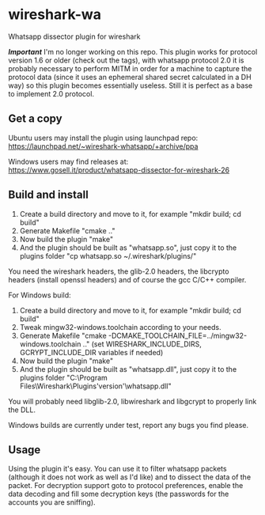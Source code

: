 wireshark-wa
============

Whatsapp dissector plugin for wireshark

***Important*** I'm no longer working on this repo. This plugin works for protocol version 1.6 or older (check out the tags), with whatsapp protocol 2.0 it is probably necessary to perform MITM in order for a machine to capture the protocol data (since it uses an ephemeral shared secret calculated in a DH way) so this plugin becomes essentially useless. Still it is perfect as a base to implement 2.0 protocol.

Get a copy
----------

Ubuntu users may install the plugin using launchpad repo: https://launchpad.net/~wireshark-whatsapp/+archive/ppa

Windows users may find releases at: https://www.gosell.it/product/whatsapp-dissector-for-wireshark-26

Build and install
-----------------

1. Create a build directory and move to it, for example "mkdir build; cd build"
2. Generate Makefile "cmake .."
3. Now build the plugin "make"
4. And the plugin should be built as "whatsapp.so", just copy it to the plugins folder "cp whatsapp.so ~/.wireshark/plugins/"
 
You need the wireshark headers, the glib-2.0 headers, the libcrypto headers (install openssl headers) and of course the gcc C/C++ compiler.

For Windows build:

1. Create a build directory and move to it, for example "mkdir build; cd build"
2. Tweak mingw32-windows.toolchain according to your needs.
3. Generate Makefile "cmake -DCMAKE_TOOLCHAIN_FILE=../mingw32-windows.toolchain .." (set WIRESHARK_INCLUDE_DIRS, GCRYPT_INCLUDE_DIR variables if needed)
4. Now build the plugin "make"
5. And the plugin should be built as "whatsapp.dll", just copy it to the plugins folder "C:\Program Files\Wireshark\Plugins\'version'\whatsapp.dll"

You will probably need libglib-2.0, libwireshark and libgcrypt to properly link the DLL.

Windows builds are currently under test, report any bugs you find please.


Usage
-----

Using the plugin it's easy. You can use it to filter whatsapp packets (although it does not work as well as I'd like) and to dissect the data of the packet.
For decryption support goto to protocol preferences, enable the data decoding and fill some decryption keys (the passwords for the accounts you are sniffing).


